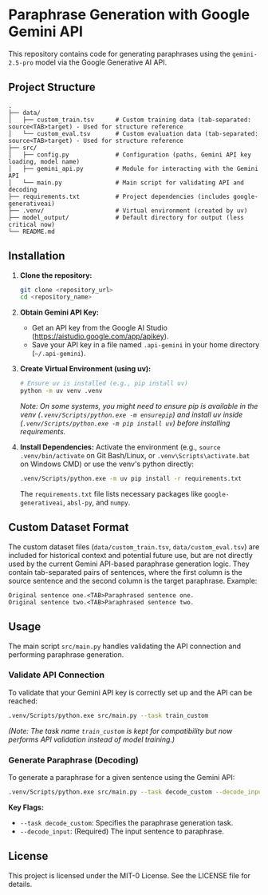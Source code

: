 # Paraphrase Generation with Google Gemini API

This repository contains code for generating paraphrases using the `gemini-2.5-pro` model via the Google Generative AI API.

## Project Structure

```
.
├── data/
│   ├── custom_train.tsv      # Custom training data (tab-separated: source<TAB>target) - Used for structure reference
│   └── custom_eval.tsv       # Custom evaluation data (tab-separated: source<TAB>target) - Used for structure reference
├── src/
│   ├── config.py             # Configuration (paths, Gemini API key loading, model name)
│   ├── gemini_api.py         # Module for interacting with the Gemini API
│   └── main.py               # Main script for validating API and decoding
├── requirements.txt          # Project dependencies (includes google-generativeai)
├── .venv/                    # Virtual environment (created by uv)
├── model_output/             # Default directory for output (less critical now)
└── README.md
```

## Installation

1.  **Clone the repository:**
    ```bash
    git clone <repository_url>
    cd <repository_name>
    ```

2.  **Obtain Gemini API Key:**
    *   Get an API key from the Google AI Studio (https://aistudio.google.com/app/apikey).
    *   Save your API key in a file named `.api-gemini` in your home directory (`~/.api-gemini`).

3.  **Create Virtual Environment (using uv):**
    ```bash
    # Ensure uv is installed (e.g., pip install uv)
    python -m uv venv .venv
    ```
    *Note: On some systems, you might need to ensure pip is available in the venv (`.venv/Scripts/python.exe -m ensurepip`) and install uv inside (`.venv/Scripts/python.exe -m pip install uv`) before installing requirements.*

4.  **Install Dependencies:**
    Activate the environment (e.g., `source .venv/bin/activate` on Git Bash/Linux, or `.venv\Scripts\activate.bat` on Windows CMD) or use the venv's python directly:
    ```bash
    .venv/Scripts/python.exe -m uv pip install -r requirements.txt
    ```
    The `requirements.txt` file lists necessary packages like `google-generativeai`, `absl-py`, and `numpy`.

## Custom Dataset Format

The custom dataset files (`data/custom_train.tsv`, `data/custom_eval.tsv`) are included for historical context and potential future use, but are not directly used by the current Gemini API-based paraphrase generation logic. They contain tab-separated pairs of sentences, where the first column is the source sentence and the second column is the target paraphrase. Example:

```tsv
Original sentence one.<TAB>Paraphrased sentence one.
Original sentence two.<TAB>Paraphrased sentence two.
```

## Usage

The main script `src/main.py` handles validating the API connection and performing paraphrase generation.

### Validate API Connection

To validate that your Gemini API key is correctly set up and the API can be reached:

```bash
.venv/Scripts/python.exe src/main.py --task train_custom
```
*(Note: The task name `train_custom` is kept for compatibility but now performs API validation instead of model training.)*

### Generate Paraphrase (Decoding)

To generate a paraphrase for a given sentence using the Gemini API:

```bash
.venv/Scripts/python.exe src/main.py --task decode_custom --decode_input "This is the sentence to paraphrase."
```

**Key Flags:**

*   `--task decode_custom`: Specifies the paraphrase generation task.
*   `--decode_input`: (Required) The input sentence to paraphrase.

## License

This project is licensed under the MIT-0 License. See the LICENSE file for details.

